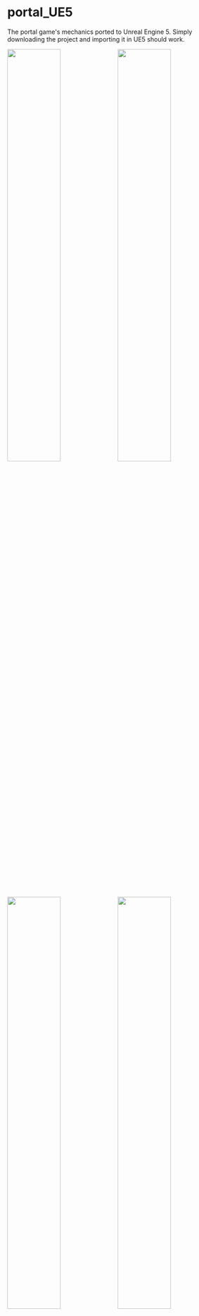 # portal_UE5

The portal game's mechanics ported to Unreal Engine 5. Simply downloading the project and importing it in UE5 should work.

<p float="left">
  <img src="https://github.com/johneliades/portal_UE4/blob/master/gifs/1.gif" width="49%" />
  <img src="https://github.com/johneliades/portal_UE4/blob/master/gifs/2.gif" width="49%" />
</p>

<p float="left">
  <img src="https://github.com/johneliades/portal_UE4/blob/master/gifs/3.gif" width="49%" />
  <img src="https://github.com/johneliades/portal_UE4/blob/master/gifs/4.gif" width="49%" />
</p>

<p float="left">
  <img src="https://github.com/johneliades/portal_UE4/blob/master/gifs/5.gif" width="49%" />
  <img src="https://github.com/johneliades/portal_UE4/blob/master/gifs/6.gif" width="49%" />
</p>

<p float="left">
  <img src="https://github.com/johneliades/portal_UE4/blob/master/gifs/7.gif" width="49%" />
  <img src="https://github.com/johneliades/portal_UE4/blob/master/gifs/8.gif" width="49%" />
</p>

<p float="left">
  <img src="https://github.com/johneliades/portal_UE4/blob/master/gifs/9.gif" width="49%" />
</p>

**Eliades John** - _Developer_ - [Github](https://github.com/johneliades)
